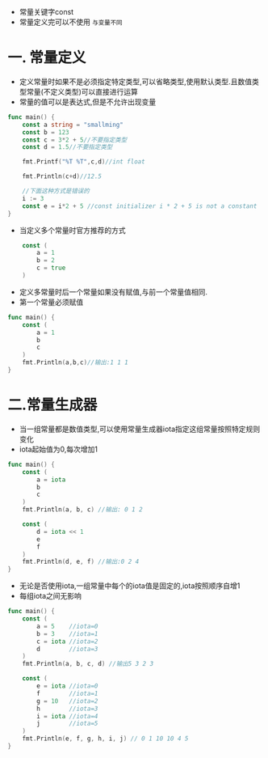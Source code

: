 * 常量关键字const
* 常量定义完可以不使用 `与变量不同`

# 一. 常量定义

* 定义常量时如果不是必须指定特定类型,可以省略类型,使用默认类型.且数值类型常量(不定义类型)可以直接进行运算
* 常量的值可以是表达式,但是不允许出现变量

```go
func main() {
	const a string = "smallming"
	const b = 123
	const c = 3*2 + 5//不要指定类型
	const d = 1.5//不要指定类型

	fmt.Printf("%T %T",c,d)//int float

	fmt.Println(c+d)//12.5

	//下面这种方式是错误的
	i := 3
	const e = i*2 + 5 //const initializer i * 2 + 5 is not a constant
}
```

* 当定义多个常量时官方推荐的方式

```go
	const (
		a = 1
		b = 2
		c = true
	)
```

* 定义多常量时后一个常量如果没有赋值,与前一个常量值相同.
* 第一个常量必须赋值

```go
func main() {
	const (
		a = 1
		b
		c
	)
	fmt.Println(a,b,c)//输出:1 1 1
}
```

# 二.常量生成器

* 当一组常量都是数值类型,可以使用常量生成器iota指定这组常量按照特定规则变化
* iota起始值为0,每次增加1

```go
func main() {
	const (
		a = iota
		b 
		c 
	)
	fmt.Println(a, b, c) //输出: 0 1 2

	const (
		d = iota << 1
		e 
		f 
	)
	fmt.Println(d, e, f) //输出:0 2 4
}
```

* 无论是否使用iota,一组常量中每个的iota值是固定的,iota按照顺序自增1
* 每组iota之间无影响

```go
func main() {
	const (
		a = 5    //iota=0
		b = 3    //iota=1
		c = iota //iota=2
		d        //iota=3
	)
	fmt.Println(a, b, c, d) //输出5 3 2 3

	const (
		e = iota //iota=0
		f        //iota=1
		g = 10   //iota=2
		h        //iota=3
		i = iota //iota=4
		j        //iota=5
	)
	fmt.Println(e, f, g, h, i, j) // 0 1 10 10 4 5
}
```